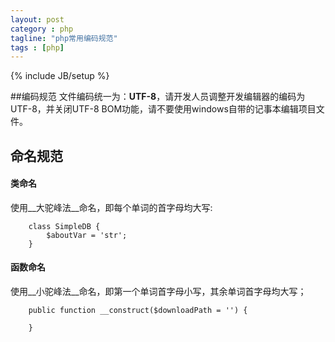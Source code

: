 ```yaml
---
layout: post
category : php
tagline: "php常用编码规范"
tags : [php]
---
```

{% include JB/setup %}

##编码规范
文件编码统一为：__UTF-8__，请开发人员调整开发编辑器的编码为UTF-8，并关闭UTF-8 BOM功能，请不要使用windows自带的记事本编辑项目文件。

## 命名规范
#### 类命名
使用__大驼峰法__命名，即每个单词的首字母均大写:
		
        class SimpleDB {
            $aboutVar = 'str'; 
		}

#### 函数命名
使用__小驼峰法__命名，即第一个单词首字母小写，其余单词首字母均大写；
		
        public function __construct($downloadPath = '') {

		}
